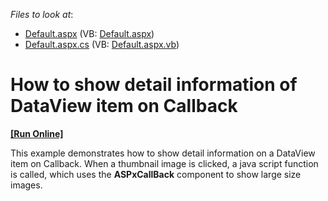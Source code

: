 <!-- default file list -->
*Files to look at*:

* [Default.aspx](./CS/WebSite/Default.aspx) (VB: [Default.aspx](./VB/WebSite/Default.aspx))
* [Default.aspx.cs](./CS/WebSite/Default.aspx.cs) (VB: [Default.aspx.vb](./VB/WebSite/Default.aspx.vb))
<!-- default file list end -->
# How to show detail information of DataView item on Callback
<!-- run online -->
**[[Run Online]](https://codecentral.devexpress.com/e36/)**
<!-- run online end -->


<p>This example demonstrates how to show detail information on a DataView item on Callback. When a thumbnail image is clicked, a java script function is called, which uses the <strong>ASPxCallBack</strong> component to show large size images.</p>

<br/>



